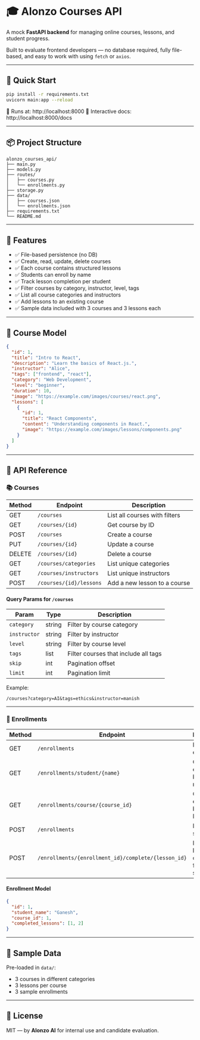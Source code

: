 
# 🎓 Alonzo Courses API

A mock **FastAPI backend** for managing online courses, lessons, and student progress.

Built to evaluate frontend developers — no database required, fully file-based, and easy to work with using `fetch` or `axios`.

---

## 🚀 Quick Start

```bash
pip install -r requirements.txt
uvicorn main:app --reload
```

📍 Runs at: http://localhost:8000
📘 Interactive docs: http://localhost:8000/docs

---

## 📦 Project Structure

```
alonzo_courses_api/
├── main.py
├── models.py
├── routes/
│   ├── courses.py
│   └── enrollments.py
├── storage.py
├── data/
│   ├── courses.json
│   └── enrollments.json
├── requirements.txt
└── README.md
```

---

## 🧠 Features

- ✅ File-based persistence (no DB)
- ✅ Create, read, update, delete courses
- ✅ Each course contains structured lessons
- ✅ Students can enroll by name
- ✅ Track lesson completion per student
- ✅ Filter courses by category, instructor, level, tags
- ✅ List all course categories and instructors
- ✅ Add lessons to an existing course
- ✅ Sample data included with 3 courses and 3 lessons each

---

## 📘 Course Model

```json
{
  "id": 1,
  "title": "Intro to React",
  "description": "Learn the basics of React.js.",
  "instructor": "Alice",
  "tags": ["frontend", "react"],
  "category": "Web Development",
  "level": "beginner",
  "duration": 10,
  "image": "https://example.com/images/courses/react.png",
  "lessons": [
    {
      "id": 1,
      "title": "React Components",
      "content": "Understanding components in React.",
      "image": "https://example.com/images/lessons/components.png"
    }
  ]
}
```

---

## 🔌 API Reference

### 📚 Courses

| Method | Endpoint                  | Description                            |
|--------|---------------------------|----------------------------------------|
| GET    | `/courses`                | List all courses with filters          |
| GET    | `/courses/{id}`           | Get course by ID                       |
| POST   | `/courses`                | Create a course                        |
| PUT    | `/courses/{id}`           | Update a course                        |
| DELETE | `/courses/{id}`           | Delete a course                        |
| GET    | `/courses/categories`     | List unique categories                 |
| GET    | `/courses/instructors`    | List unique instructors                |
| POST   | `/courses/{id}/lessons`   | Add a new lesson to a course           |

#### Query Params for `/courses`

| Param      | Type     | Description                          |
|------------|----------|--------------------------------------|
| `category` | string   | Filter by course category            |
| `instructor` | string | Filter by instructor                 |
| `level`    | string   | Filter by course level               |
| `tags`     | list     | Filter courses that include all tags |
| `skip`     | int      | Pagination offset                    |
| `limit`    | int      | Pagination limit                     |

Example:
```
/courses?category=AI&tags=ethics&instructor=manish
```

---

### 👥 Enrollments

| Method | Endpoint                                       | Description                              |
|--------|------------------------------------------------|------------------------------------------|
| GET    | `/enrollments`                                | List all enrollments                     |
| GET    | `/enrollments/student/{name}`                 | Get enrollments by student name          |
| GET    | `/enrollments/course/{course_id}`             | Get enrollments by course ID             |
| POST   | `/enrollments`                                | Enroll a student                         |
| POST   | `/enrollments/{enrollment_id}/complete/{lesson_id}` | Mark a lesson as complete for a student |

#### Enrollment Model

```json
{
  "id": 1,
  "student_name": "Ganesh",
  "course_id": 1,
  "completed_lessons": [1, 2]
}
```

---

## 📁 Sample Data

Pre-loaded in `data/`:
- 3 courses in different categories
- 3 lessons per course
- 3 sample enrollments

---

## 🪪 License

MIT — by **Alonzo AI** for internal use and candidate evaluation.
